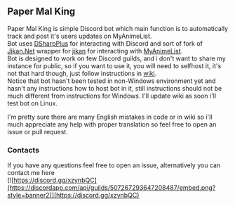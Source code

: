 ## Paper Mal King

Paper Mal King is simple Discord bot which main function is to automatically track and post it's users updates on MyAnimeList.  
Bot uses [DSharpPlus](https://github.com/DSharpPlus/DSharpPlus) for interacting with Discord and sort of fork of [Jikan.Net](https://github.com/Ervie/jikan.net) wrapper for [jikan](https://jikan.moe/) for interacting with [MyAnimeList](https://myanimelist.net).  
Bot is designed to work on few Discord guilds, and i don't want to share my instance for public, so if you want to use it, you will need to selfhost it, it's not that hard though, just follow instructions in [wiki](https://github.com/N0D4N/PaperMalKing/wiki).  
Notice that bot hasn't been tested in non-Windows environment yet and hasn't any instructions how to host bot in it, still instructions should not be much different from instructions for Windows. I'll update wiki as soon i'll test bot on Linux.  
  
I'm pretty sure there are many English mistakes in code or in wiki so i'll much appreciate any help with proper translation so feel free to open an issue or pull request.  
### Contacts
If you have any questions feel free to open an issue, alternatively you can contact me here  
[![https://discord.gg/xzynbQC](https://discordapp.com/api/guilds/507267293647208487/embed.png?style=banner2)](https://discord.gg/xzynbQC)